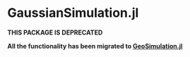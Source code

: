 # GaussianSimulation.jl

**THIS PACKAGE IS DEPRECATED**

**All the functionality has been migrated to [GeoSimulation.jl](https://github.com/JuliaEarth/GeoSimulation.jl)**
